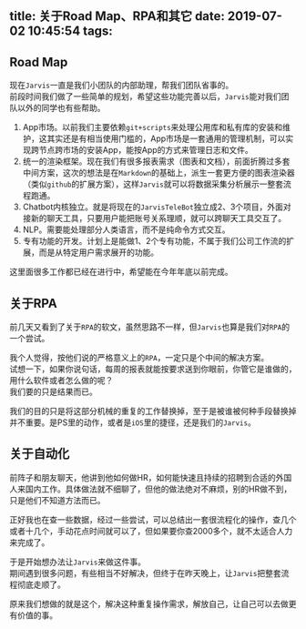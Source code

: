title: 关于Road Map、RPA和其它
date: 2019-07-02 10:45:54
tags:
---
## Road Map

现在``Jarvis``一直是我们小团队的内部助理，帮我们团队省事的。  
前段时间我们做了一些简单的规划，希望这些功能完善以后，``Jarvis``能对我们团队以外的同学也有些帮助。

1. App市场。以前我们主要依赖``git+scripts``来处理公用库和私有库的安装和维护，这其实还是有相当使用门槛的，App市场是一套通用的管理机制，可以实现跨节点跨市场的安装App，能按App的方式来管理日志和文件。
2. 统一的渲染框架。现在我们有很多报表需求（图表和文档），前面折腾过多套中间方案，这次的想法是在``Markdown``的基础上，派生一套更方便的图表渲染器（类似``github``的扩展方案），这样``Jarvis``就可以将数据采集分析展示一整套流程跑通。
3. Chatbot内核独立。就是将现在的``JarvisTeleBot``独立成2、3个项目，外面对接新的聊天工具，只要用户能把账号关系理顺，就可以跨聊天工具交互了。
4. NLP。需要能处理部分人类语言，而不是纯命令方式交互。
5. 专有功能的开发。计划上是能做1、2个专有功能，不属于我们公司工作流的扩展，而是从特定用户需求展开的功能。

这里面很多工作都已经在进行中，希望能在今年年底以前完成。

## 关于RPA

前几天又看到了关于``RPA``的软文，虽然思路不一样，但``Jarvis``也算是我们对``RPA``的一个尝试。  

我个人觉得，按他们说的严格意义上的``RPA``，一定只是个中间的解决方案。  
试想一下，如果你说句话，每周的报表就能按要求送到你眼前，你管它是谁做的，用什么软件或者怎么做的呢？  
我们要的只是结果而已。  

我们的目的只是将这部分机械的重复的工作替换掉，至于是被谁被何种手段替换掉并不重要。是PS里的动作，或者是``iOS``里的捷径，还是我们的``Jarvis``。  

## 关于自动化

前阵子和朋友聊天，他讲到他如何做HR，如何能快速且持续的招聘到合适的外国人来国内工作。具体做法就不细聊了，但他的做法绝对不麻烦，别的HR做不到，只是他们不知道方法而已。  

正好我也在查一些数据，经过一些尝试，可以总结出一套很流程化的操作，查几个或者十几个，手动花点时间就可以了，但如果要你查2000多个，就不太适合人力来完成了。

于是开始想办法让``Jarvis``来做这件事。  
期间遇到很多问题，有些相当不好解决，但终于在昨天晚上，让``Jarvis``把整套流程彻底走顺了。

原来我们想做的就是这个，解决这种重复操作需求，解放自己，让自己可以去做更有价值的事。